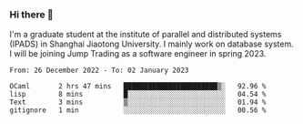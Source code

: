 ### Hi there 👋

I'm a graduate student at the institute of parallel and distributed systems (IPADS) in Shanghai Jiaotong University. I mainly work on database system. I will be joining Jump Trading as a software engineer in spring 2023.

<!--START_SECTION:waka-->

```text
From: 26 December 2022 - To: 02 January 2023

OCaml       2 hrs 47 mins   ███████████████████████▒░   92.96 %
lisp        8 mins          █░░░░░░░░░░░░░░░░░░░░░░░░   04.54 %
Text        3 mins          ▒░░░░░░░░░░░░░░░░░░░░░░░░   01.94 %
gitignore   1 min           ░░░░░░░░░░░░░░░░░░░░░░░░░   00.56 %
```

<!--END_SECTION:waka-->

<!--
**yqmmm/yqmmm** is a ✨ _special_ ✨ repository because its `README.md` (this file) appears on your GitHub profile.

Here are some ideas to get you started:

- 🔭 I’m currently working on ...
- 🌱 I’m currently learning ...
- 👯 I’m looking to collaborate on ...
- 🤔 I’m looking for help with ...
- 💬 Ask me about ...
- 📫 How to reach me: ...
- 😄 Pronouns: ...
- ⚡ Fun fact: ...
-->
